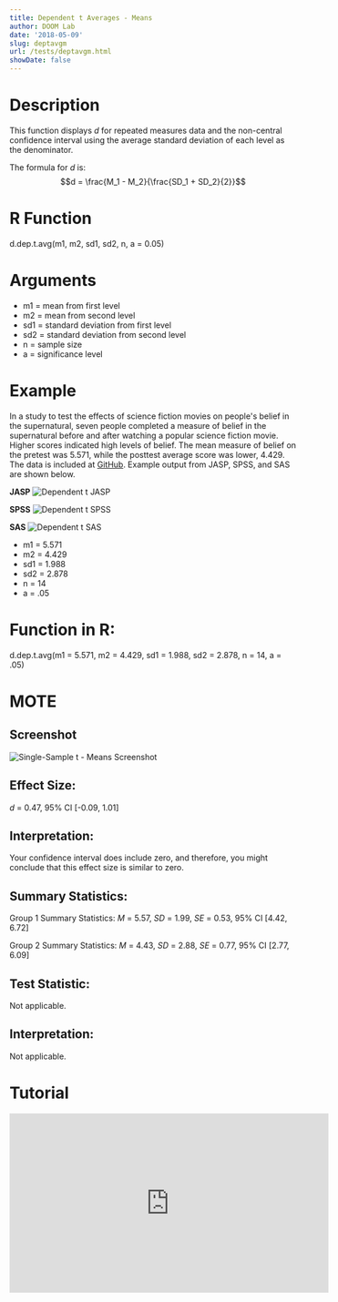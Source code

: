 ```yaml
---
title: Dependent t Averages - Means
author: DOOM Lab
date: '2018-05-09'
slug: deptavgm
url: /tests/deptavgm.html
showDate: false
---
```


<script src="//yihui.name/js/math-code.js"></script>
<script async
src="//cdn.bootcss.com/mathjax/2.7.1/MathJax.js?config=TeX-MML-AM_CHTML">
</script>

# Description   

This function displays *d* for repeated measures data and the non-central confidence interval using the average standard deviation of each level as the denominator.

The formula for *d* is: $$d = \frac{M_1 - M_2}{\frac{SD_1 + SD_2}{2}}$$

# R Function

d.dep.t.avg(m1, m2, sd1, sd2, n, a = 0.05) 

# Arguments 


+ m1 = mean from first level
+ m2 = mean from second level
+ sd1 = standard deviation from first level
+ sd2	= standard deviation from second level
+ n = sample size
+ a	= significance level

# Example  

In a study to test the effects of science fiction movies on people's belief in the supernatural, seven people completed a measure of belief in the supernatural before and after watching a popular science fiction movie. Higher scores indicated high levels of belief. The mean measure of belief on the pretest was 5.571, while the posttest average score was lower, 4.429. The data is included at [GitHub](https://github.com/doomlab/shiny-server/tree/master/MOTE/examples). Example output from JASP, SPSS, and SAS are shown below.

**JASP**
![Dependent t JASP](https://raw.githubusercontent.com/doomlab/shiny-server/master/MOTE/examples/dependent%20t%20JASP.png)

**SPSS**
![Dependent t SPSS](https://raw.githubusercontent.com/doomlab/shiny-server/master/MOTE/examples/dependent%20t%20SPSS.png)

**SAS**
![Dependent t SAS](https://raw.githubusercontent.com/doomlab/shiny-server/master/MOTE/examples/dependent%20t%20SAS.PNG)

+ m1 = 5.571
+ m2 = 4.429
+ sd1 = 1.988
+ sd2	= 2.878
+ n = 14
+ a	= .05

# Function in R: 

d.dep.t.avg(m1 = 5.571, m2 = 4.429, sd1 = 1.988, sd2 = 2.878, n = 14, a = .05)

# MOTE

## Screenshot

![Single-Sample t - Means Screenshot](../images/deptavgmeans.jpg)

## Effect Size:

*d* = 0.47, 95% CI [-0.09, 1.01]

## Interpretation: 

Your confidence interval does include zero, and therefore, you might conclude that this effect size is similar to zero.

## Summary Statistics: 

Group 1 Summary Statistics: *M* = 5.57, *SD* = 1.99, *SE* = 0.53, 95% CI [4.42, 6.72]

Group 2 Summary Statistics: *M* = 4.43, *SD* = 2.88, *SE* = 0.77, 95% CI [2.77, 6.09]
## Test Statistic: 

Not applicable.

## Interpretation: 

Not applicable.

# Tutorial

<iframe width="560" height="315" src="https://www.youtube.com/embed/eq9X4ynxq2A" frameborder="0" allow="autoplay; encrypted-media" allowfullscreen></iframe>
